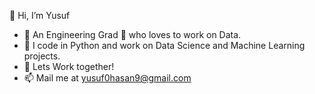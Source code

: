 👋 Hi, I’m Yusuf

- 👀 An Engineering Grad 🗿  who loves to work on Data.
- 🌱 I code in Python and work on Data Science and Machine Learning projects.
- 💞️ Lets Work together!
- 📫 Mail me at yusuf0hasan9@gmail.com

<!---
yh-Yusuf/yh-Yusuf is a ✨ special ✨ repository because its `README.md` (this file) appears on your GitHub profile.
You can click the Preview link to take a look at your changes.
--->
